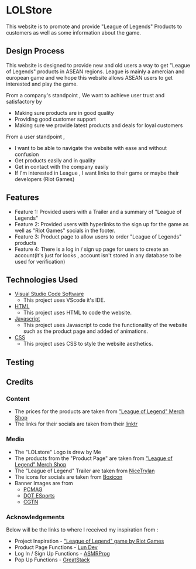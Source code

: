 # LOLStore
This website is to promote and provide "League of Legends" Products to customers as well as some information about the game.
 
## Design Process
This website is designed to provide new and old users a way to get "League of Legends" products in ASEAN regions. League is mainly a amercian and european game and we hope this website allows ASEAN users to get interested and play the game.

From a company's standpoint , We want to achieve user trust and satisfactory by
- Making sure products are in good quality
- Providing good customer support
- Making sure we provide latest products and deals for loyal customers

From a user standpoint , 
- I want to be able to navigate the website with ease and without confusion
- Get products easily and in quality
- Get in contact with the company easily
- If I'm interested in League , I want links to their game or maybe their developers (Riot Games)
 


## Features
- Feature 1: Provided users with a Trailer and a summary of "League of Legends"
- Feature 2: Provided users with hyperlinks to the sign up for the game as well as "Riot Games" socials in the footer.
- Feature 3: Product page to allow users to order "League of Legends" products
- Feature 4: There is a log in / sign up page for users to create an account(it's just for looks , account isn't stored in any database to be used for verification)
 



## Technologies Used
- [Visual Studio Code Software](https://code.visualstudio.com/)
    - This project uses VScode it's IDE.
- [HTML](https://en.wikipedia.org/wiki/HTML)
    - This project uses HTML to code the website.
- [Javascript](https://developer.mozilla.org/en-US/docs/Web/JavaScript#:~:text=JavaScript%20(JS)%20is%20a%20lightweight,Apache%20CouchDB%20and%20Adobe%20Acrobat.)
    - This project uses Javascript to code the functionality of the website such as the product page and added of animations.
- [CSS](https://en.wikipedia.org/wiki/CSS)
    - This project uses CSS to style the website aesthetics.



## Testing



## Credits


### Content
- The prices for the products are taken from ["League of Legend" Merch Shop](https://www.leagueoflegends.com/en-sg/)
- The links for their socials are taken from their [linktr](https://linktr.ee/leagueoflegends)


### Media
- The "LOLstore" Logo is drew by Me 
- The products from the "Product Page" are taken from ["League of Legend" Merch Shop](https://merch.riotgames.com/en-us/)
- The "League of Legend" Trailer are taken from [NiceTrylan](https://www.youtube.com/watch?v=76cG7bcmmqM)
- The icons for socials are taken from [Boxicon](https://boxicons.com/)
- Banner Images are from 
    - [PCMAG](https://www.pcmag.com/reviews/league-of-legends-wild-rift-for-ios)
    - [DOT ESports](https://dotesports.com/league-of-legends/news/riot-reveals-new-dawnbringer-nightbringer-skins)
    - [CGTN](https://newsaf.cgtn.com/news/2021-11-07/Edward-Gaming-wins-2021-League-of-Legends-World-Championship-14YMbS1xCAE/index.html)

### Acknowledgements
Below will be the links to where I received my inspiration from :
- Project Inspiration - ["League of Legend" game by Riot Games](https://www.leagueoflegends.com/en-sg/)
- Product Page Functions - [Lun Dev](https://www.youtube.com/watch?v=bCTd1eRX7Iw&t=287s&pp=ygUbaHRtbCByZXNwb25zaXZlIGFkZCB0byBjYXJ0)
- Log In / Sign Up Functions - [ASMRProg](https://www.youtube.com/watch?v=PlpM2LJWu-s&t=219s)
- Pop Up Functions - [GreatStack](https://www.youtube.com/watch?v=AF6vGYIyV8M&pp=ygUeaHRtbCBwb3AgdXAgYWZ0ZXIgYnV0dG9uIHByZXNz)